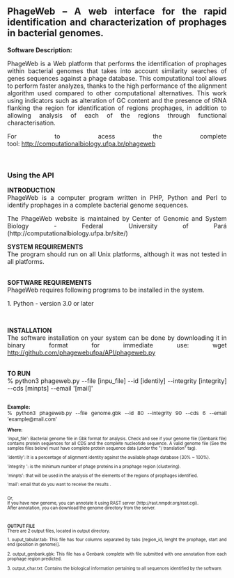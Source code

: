<h2 style="text-align: justify;"><strong>PhageWeb &ndash; A web interface for the rapid identification and characterization of prophages in bacterial genomes.</strong></h2>
<p style="text-align: justify;"><strong>Software Description:</strong></p>
<p style="text-align: justify;">PhageWeb is a Web platform that performs the identification of prophages within bacterial genomes that takes into account similarity searches of genes sequences against a phage database. This computational tool allows to perform faster analyzes, thanks to the high performance of the alignment algorithm used compared to other computational alternatives. This work using indicators such as alteration of GC content and the presence of tRNA flanking the region for identification of regions prophages, in addition to allowing analysis of each of the regions through functional characterisation.&nbsp;</p>
<p style="text-align: justify;">For to acess the complete tool:&nbsp;<a href="http://computationalbiology.ufpa.br/phageweb">http://computationalbiology.ufpa.br/phageweb</a></p>
<p style="text-align: justify;">&nbsp;</p>
<h3 style="text-align: justify;"><strong>Using the API</strong></h3>
<p style="text-align: justify;"><strong>INTRODUCTION</strong><br />PhageWeb is a computer program written in PHP, Python and Perl to identify prophages in a complete bacterial genome sequences.</p>
<p style="text-align: justify;">The PhageWeb website is maintained by Center of Genomic and System Biology - Federal University of Par&aacute; (http://computationalbiology.ufpa.br/site/)</p>
<p style="text-align: justify;"><strong>SYSTEM REQUIREMENTS</strong><br />The program should run on all Unix platforms, although it was not tested in all platforms.</p>
<p style="text-align: justify;"><br /><strong>SOFTWARE REQUIREMENTS</strong><br />PhageWeb requires following programs to be installed in the system.</p>
<p style="text-align: justify;">1. Python - version 3.0 or later</p>
<p style="text-align: justify;">&nbsp;</p>
<p style="text-align: justify;"><strong>INSTALLATION</strong><br />The software installation on your system can be done by downloading it in binary format for immediate use: wget <a href="http://github.com/phagewebufpa/API/teste.py">http://github.com/phagewebufpa/API/phageweb.py</a></p>
<p style="text-align: justify;"><br /><strong>TO RUN</strong><br />% python3 phageweb.py --file [inpu_file] --id [identily] --integrity [integrity] --cds [minpts] --email '[mail]'</p>
<small><p style="text-align: justify;"><br /><strong>Example:</strong><br />% python3 phageweb.py --file genome.gbk --id 80 --integrity 90 --cds 6 --email 'example@mail.com'</p><small>
<p style="text-align: justify;"><strong>Where:</strong></p>
<p style="text-align: justify;">'input_file': Bacterial genome file in Gbk format for analysis.&nbsp;Check and see if your genome file (Genbank file) contains protein sequences for all CDS and the complete nucleotide sequence. A valid genome file (See the samples files below) must have complete protein sequence data (under the "/ translation" tag).</p>
<p style="text-align: justify;">'identily':&nbsp;It is a percentage of alignment identity against the available phage database (30% ~ 100%).</p>
<p style="text-align: justify;">'integrity ':&nbsp;is the minimum number of phage proteins in a prophage region (clustering).</p>
<p style="text-align: justify;">'minpts':&nbsp;that will be used in the analysis of the elements of the regions of prophages identified.</p>
<p style="text-align: justify;">'mail':&nbsp;email that do you want to receive the results .</p>
<p style="text-align: justify;"><br />Or, <br />If you have new genome, you can annotate it using RAST server (http://rast.nmpdr.org/rast.cgi). <br />After annotation, you can download the genome directory from the server.</p>
<p style="text-align: justify;">&nbsp;</p>
<p style="text-align: justify;"><strong>OUTPUT FILE</strong><br />There are 2 output files, located in output directory.</p>
<p style="text-align: justify;">1. ouput_tabular.tab: This file has four columns separated by tabs [region_id, lenght the prophage, start and end (position in genome)]. <br /> <br />2. output_genbank.gbk: This file has a Genbank complete with file submitted with one annotation from each prophage region predicted. <br /> <br />3. output_char.txt: Contains the biological information pertaining to all sequences identified by the software.</p>
<p style="text-align: justify;">&nbsp;</p>
